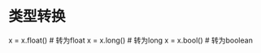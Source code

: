 # 类型转换
x = x.float()         # 转为float
x = x.long()          # 转为long
x = x.bool()          # 转为boolean


